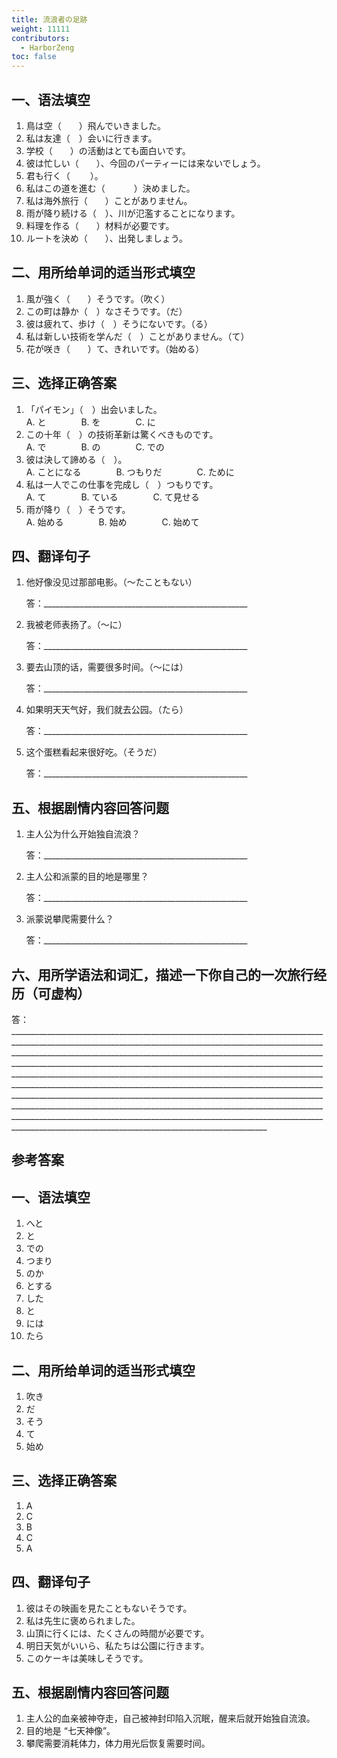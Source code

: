```yaml
---
title: 流浪者の足跡
weight: 11111
contributors:
  - HarborZeng
toc: false
---
```

## 一、语法填空

1. 鳥は空（　　）飛んでいきました。
2. 私は友達（　）会いに行きます。
3. 学校（　　）の活動はとても面白いです。
4. 彼は忙しい（　　）、今回のパーティーには来ないでしょう。
5. 君も行く（ 　　）。
6. 私はこの道を進む（　　　 ）決めました。
7. 私は海外旅行（　　）ことがありません。
8. 雨が降り続ける（　）、川が氾濫することになります。
9. 料理を作る（　　）材料が必要です。
10. ルートを決め（　　）、出発しましょう。

## 二、用所给单词的适当形式填空

1. 風が強く（　　）そうです。（吹く）
2. この町は静か（　）なさそうです。（だ）
3. 彼は疲れて、歩け（　）そうにないです。（る）
4. 私は新しい技術を学んだ（　）ことがありません。（て）
5. 花が咲き（　　）て、きれいです。（始める）

## 三、选择正确答案

1. 「パイモン」（　）出会いました。  
    A. と　　　　B. を　　　　C. に
2. この十年（　）の技術革新は驚くべきものです。  
    A. で　　　　B. の　　　　C. での
3. 彼は決して諦める（　）。  
    A. ことになる　　　　B. つもりだ　　　　C. ために
4. 私は一人でこの仕事を完成し（　）つもりです。  
    A. て　　　　B. ている　　　　C. て見せる
5. 雨が降り（　）そうです。  
    A. 始める　　　　B. 始め　　　　C. 始めて

## 四、翻译句子

1. 他好像没见过那部电影。（～たこともない）

	答：___________________________________________________

2. 我被老师表扬了。（～に）

	答：___________________________________________________

4. 要去山顶的话，需要很多时间。（～には）

	答：___________________________________________________

5. 如果明天天气好，我们就去公园。（たら）

	答：___________________________________________________

6. 这个蛋糕看起来很好吃。（そうだ）

	答：___________________________________________________

## 五、根据剧情内容回答问题

1. 主人公为什么开始独自流浪？

	答：___________________________________________________

2. 主人公和派蒙的目的地是哪里？

	答：___________________________________________________

3. 派蒙说攀爬需要什么？

	答：___________________________________________________

## 六、用所学语法和词汇，描述一下你自己的一次旅行经历（可虚构）

答：______________________________________________________________________________________________________________________________________________________________________________________________________________________________________________________________________________________________________________________________________________________________________________________________________________________________________________________________________________________________________________________________________________________________________________________________________________________________________________________________________________________________________________________________________________________________________________________________

## 参考答案

## 一、语法填空

1. へと
2. と
3. での
4. つまり
5. のか
6. とする
7. した
8. と
9. には
10. たら

## 二、用所给单词的适当形式填空

1. 吹き
2. だ
3. そう
4. て
5. 始め

## 三、选择正确答案

1. A
2. C
3. B
4. C
5. A

## 四、翻译句子

1. 彼はその映画を見たこともないそうです。
2. 私は先生に褒められました。
3. 山頂に行くには、たくさんの時間が必要です。
4. 明日天気がいいら、私たちは公園に行きます。
5. このケーキは美味しそうです。

## 五、根据剧情内容回答问题

1. 主人公的血亲被神夺走，自己被神封印陷入沉眠，醒来后就开始独自流浪。
2. 目的地是 “七天神像”。
3. 攀爬需要消耗体力，体力用光后恢复需要时间。
